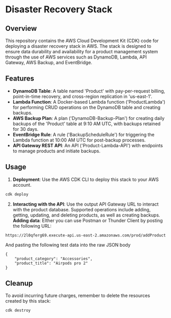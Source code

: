 # Disaster Recovery Stack

## Overview

This repository contains the AWS Cloud Development Kit (CDK) code for deploying a disaster recovery stack in AWS. The stack is designed to ensure data durability and availability for a product management system through the use of AWS services such as DynamoDB, Lambda, API Gateway, AWS Backup, and EventBridge.

## Features

- **DynamoDB Table**: A table named 'Product' with pay-per-request billing, point-in-time recovery, and cross-region replication in 'us-east-1'.
- **Lambda Function**: A Docker-based Lambda function ('ProductLambda') for performing CRUD operations on the DynamoDB table and creating backups.
- **AWS Backup Plan**: A plan ('DynamoDB-Backup-Plan') for creating daily backups of the 'Product' table at 9:10 AM UTC, with backups retained for 30 days.
- **EventBridge Rule**: A rule ('BackupScheduleRule') for triggering the Lambda function at 10:00 AM UTC for post-backup processes.
- **API Gateway REST API**: An API ('Product-Lambda-API') with endpoints to manage products and initiate backups.

## Usage
1. **Deployment**: Use the AWS CDK CLI to deploy this stack to your AWS account.
```bash
cdk deploy
```
2. **Interacting with the API**: Use the output API Gateway URL to interact with the product database. Supported operations include adding, getting, updating, and deleting products, as well as creating backups.
    __Adding data__: EIther you can use Postman or Thunder Client by posting the following URL:
```
https://2l0qferg69.execute-api.us-east-2.amazonaws.com/prod/addProduct
```
And pasting the following test data into the raw JSON body
```
{
    "product_category": "Accessories",
    "product_title": "Airpods pro 2"
}
```

## Cleanup

To avoid incurring future charges, remember to delete the resources created by this stack:
```bash
cdk destroy
```